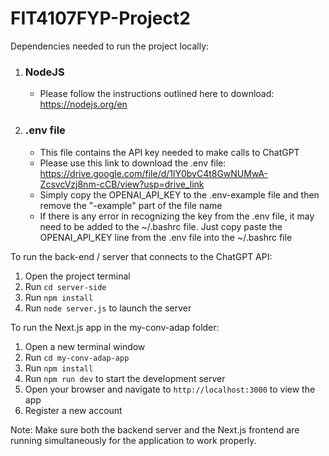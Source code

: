 # FIT4107FYP-Project2

Dependencies needed to run the project locally:

1. ### NodeJS

   - Please follow the instructions outlined here to download: https://nodejs.org/en

2. ### .env file

   - This file contains the API key needed to make calls to ChatGPT
   - Please use this link to download the .env file: https://drive.google.com/file/d/1lY0bvC4t8GwNUMwA-ZcsvcVzj8nm-cCB/view?usp=drive_link
   - Simply copy the OPENAI_API_KEY to the .env-example file and then remove the "-example" part of the file name
   - If there is any error in recognizing the key from the .env file, it may need to be added to the ~/.bashrc file. Just copy paste the OPENAI_API_KEY line from the .env file into the ~/.bashrc file

To run the back-end / server that connects to the ChatGPT API:

1. Open the project terminal
2. Run `cd server-side`
3. Run `npm install`
4. Run `node server.js` to launch the server

To run the Next.js app in the my-conv-adap folder:

1. Open a new terminal window
2. Run `cd my-conv-adap-app`
3. Run `npm install`
4. Run `npm run dev` to start the development server
5. Open your browser and navigate to `http://localhost:3000` to view the app
6. Register a new account

Note: Make sure both the backend server and the Next.js frontend are running simultaneously for the application to work properly.
